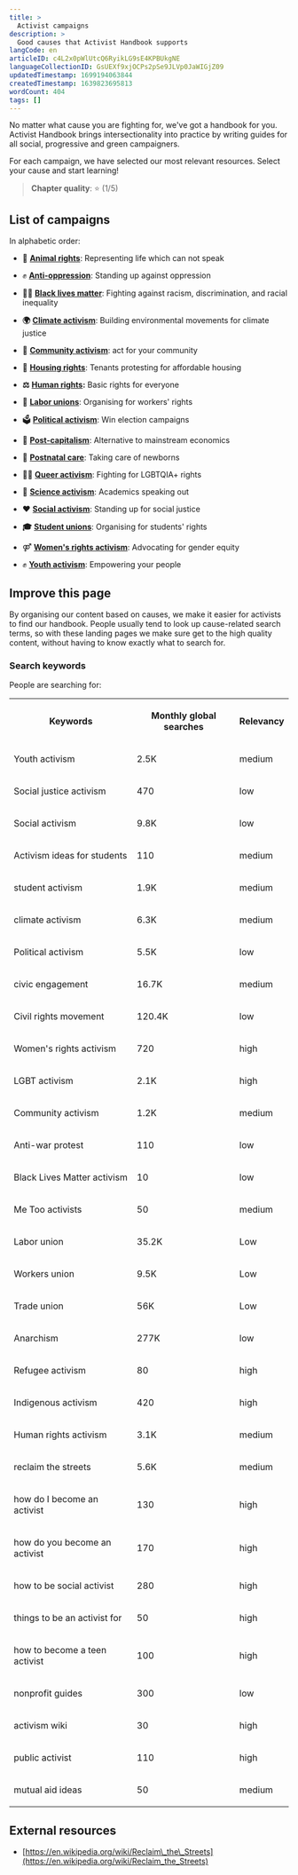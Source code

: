```yaml
---
title: >
  Activist campaigns
description: >
  Good causes that Activist Handbook supports
langCode: en
articleID: c4L2x0pWlUtcQ6RyikLG9sE4KPBUkgNE
languageCollectionID: GsUEXf9xjOCPs2pSe9JLVp0JaWIGjZ09
updatedTimestamp: 1699194063844
createdTimestamp: 1639823695813
wordCount: 404
tags: []
---
```


No matter what cause you are fighting for, we've got a handbook for you. Activist Handbook brings intersectionality into practice by writing guides for all social, progressive and green campaigners.

For each campaign, we have selected our most relevant resources. Select your cause and start learning!

> **Chapter quality**: ⭐️ (1/5)

## List of campaigns

In alphabetic order:

-   **🐷** [**Animal rights**](/campaigns/animal-rights): Representing life which can not speak
    
-   ✊ [**Anti-oppression**](/campaigns/anti-oppression): Standing up against oppression
    
-   ✊🏾 [**Black lives matter**](/campaigns/black-lives-matter): Fighting against racism, discrimination, and racial inequality
    
-   **🌍** [**Climate activism**](/campaigns/climate-activism): Building environmental movements for climate justice
    
-   **🙌** [**Community activism**](/campaigns/community-activism): act for your community
    
-   **🏡** [**Housing rights**](/campaigns/housing): Tenants protesting for affordable housing
    
-   **⚖️** [**Human rights**](/campaigns/human-rights)**:** Basic rights for everyone
    
-   **💪** [**Labor unions**](/campaigns/labor-unions): Organising for workers' rights
    
-   🗳 [**Political activism**](/campaigns/political-activism): Win election campaigns
    
-   **💸** [**Post-capitalism**](/campaigns/post-capitalism): Alternative to mainstream economics
    
-   👶 [**Postnatal care**](/campaigns/postnatal-care): Taking care of newborns
    
-   🏳️‍🌈 [**Queer activism**](/campaigns/queer-activism): Fighting for LGBTQIA+ rights
    
-   🥼 [**Science activism**](/campaigns/science-activism): Academics speaking out
    
-   ❤️ [**Social activism**](/campaigns/social-activism): Standing up for social justice
    
-   **🎓** [**Student unions**](/campaigns/student-unions): Organising for students' rights
    
-   ⚤ [**Women's rights activism**](/campaigns/womens-rights): Advocating for gender equity
    
-   ✊ [**Youth activism**](/campaigns/youth-activism): Empowering your people
    

## Improve this page

By organising our content based on causes, we make it easier for activists to find our handbook. People usually tend to look up cause-related search terms, so with these landing pages we make sure get to the high quality content, without having to know exactly what to search for.

### Search keywords

People are searching for:

<table><tbody><tr><th><p>Keywords</p></th><th><p>Monthly global searches</p></th><th><p>Relevancy</p></th></tr><tr><td><p>Youth activism</p></td><td><p>2.5K</p></td><td><p>medium</p></td></tr><tr><td><p>Social justice activism</p></td><td><p>470</p></td><td><p>low</p></td></tr><tr><td><p>Social activism</p></td><td><p>9.8K</p></td><td><p>low</p></td></tr><tr><td><p>Activism ideas for students</p></td><td><p>110</p></td><td><p>medium</p></td></tr><tr><td><p>student activism</p></td><td><p>1.9K</p></td><td><p>medium</p></td></tr><tr><td><p>climate activism</p></td><td><p>6.3K</p></td><td><p>medium</p></td></tr><tr><td><p>Political activism</p></td><td><p>5.5K</p></td><td><p>low</p></td></tr><tr><td><p>civic engagement</p></td><td><p>16.7K</p></td><td><p>medium</p></td></tr><tr><td><p>Civil rights movement</p></td><td><p>120.4K</p></td><td><p>low</p></td></tr><tr><td><p>Women's rights activism</p></td><td><p>720</p></td><td><p>high</p></td></tr><tr><td><p>LGBT activism</p></td><td><p>2.1K</p></td><td><p>high</p></td></tr><tr><td><p>Community activism</p></td><td><p>1.2K</p></td><td><p>medium</p></td></tr><tr><td><p>Anti-war protest</p></td><td><p>110</p></td><td><p>low</p></td></tr><tr><td><p>Black Lives Matter activism</p></td><td><p>10</p></td><td><p>low</p></td></tr><tr><td><p>Me Too activists</p></td><td><p>50</p></td><td><p>medium</p></td></tr><tr><td><p>Labor union</p></td><td><p>35.2K</p></td><td><p>Low</p></td></tr><tr><td><p>Workers union</p></td><td><p>9.5K</p></td><td><p>Low</p></td></tr><tr><td><p>Trade union</p></td><td><p>56K</p></td><td><p>Low</p></td></tr><tr><td><p>Anarchism</p></td><td><p>277K</p></td><td><p>low</p></td></tr><tr><td><p>Refugee activism</p></td><td><p>80</p></td><td><p>high</p></td></tr><tr><td><p>Indigenous activism</p></td><td><p>420</p></td><td><p>high</p></td></tr><tr><td><p>Human rights activism</p></td><td><p>3.1K</p></td><td><p>medium</p></td></tr><tr><td><p>reclaim the streets</p></td><td><p>5.6K</p></td><td><p>medium</p></td></tr><tr><td><p>how do I become an activist</p></td><td><p>130</p></td><td><p>high</p></td></tr><tr><td><p>how do you become an activist</p></td><td><p>170</p></td><td><p>high</p></td></tr><tr><td><p>how to be social activist</p></td><td><p>280</p></td><td><p>high</p></td></tr><tr><td><p>things to be an activist for</p></td><td><p>50</p></td><td><p>high</p></td></tr><tr><td><p>how to become a teen activist</p></td><td><p>100</p></td><td><p>high</p></td></tr><tr><td><p>nonprofit guides</p></td><td><p>300</p></td><td><p>low</p></td></tr><tr><td><p>activism wiki</p></td><td><p>30</p></td><td><p>high</p></td></tr><tr><td><p>public activist</p></td><td><p>110</p></td><td><p>high</p></td></tr><tr><td><p>mutual aid ideas</p></td><td><p>50</p></td><td><p>medium</p></td></tr></tbody></table>

## External resources

-   [https://en.wikipedia.org/wiki/Reclaim\_the\_Streets](https://en.wikipedia.org/wiki/Reclaim_the_Streets)